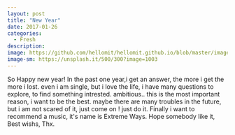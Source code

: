 ```yaml
---
layout: post
title: "New Year"
date: 2017-01-26
categories:
  - Fresh
description: 
image: https://github.com/hellomit/hellomit.github.io/blob/master/image/yourname.jpg
image-sm: https://unsplash.it/500/300?image=1003
---
```

So Happy new year! In the past one year,i get an answer, the more i get the more i lost.
even i am single, but i love the life, i have many questions to explore, to find something intrested.
ambitious.. this is the most important reason, i want to be the best. maybe there are many troubles in the future, but i am not scared of it, just come on ! just do it.
Finally i want to recommend a music, it's name is Extreme Ways.
Hope somebody like it, Best wishs, Thx.
